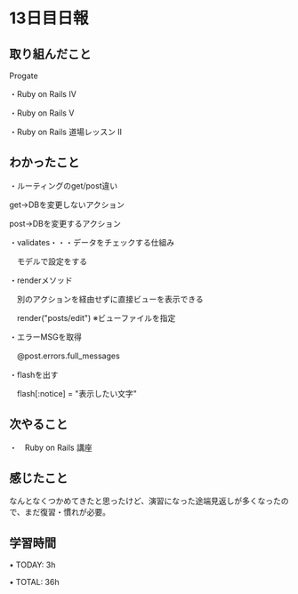 # 13日目日報

## 取り組んだこと
Progate

・Ruby on Rails IV

・Ruby on Rails V

・Ruby on Rails 道場レッスン II

## わかったこと
・ルーティングのget/post違い

  get→DBを変更しないアクション
 
  post→DBを変更するアクション

・validates・・・データをチェックする仕組み

　モデルで設定をする

・renderメソッド

　別のアクションを経由せずに直接ビューを表示できる
 
　render("posts/edit") ※ビューファイルを指定

・エラーMSGを取得

　@post.errors.full_messages

・flashを出す

　flash[:notice] = "表示したい文字"

## 次やること
・　Ruby on Rails 講座

## 感じたこと
なんとなくつかめてきたと思ったけど、演習になった途端見返しが多くなったので、まだ復習・慣れが必要。

## 学習時間
• TODAY: 3h

• TOTAL: 36h
